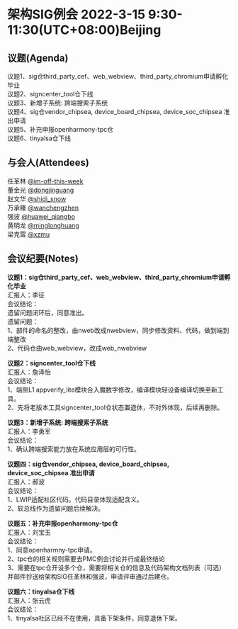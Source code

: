 # 架构SIG例会 2022-3-15 9:30-11:30(UTC+08:00)Beijing

## 议题(Agenda)

议题1、sig仓third_party_cef、web_webview、third_party_chromium申请孵化毕业  
议题2、signcenter_tool仓下线  
议题3、新增子系统: 跨端搜索子系统  
议题4、sig仓vendor_chipsea, device_board_chipsea, device_soc_chipsea 准出申请  
议题5、补充申报openharmony-tpc仓  
议题6、tinyalsa仓下线  

## 与会人(Attendees)

任革林 [@im-off-this-week](https://gitee.com/im-off-this-week)  
董金光 [@dongjinguang](https://gitee.com/dongjinguang)  
赵文华 [@shidi_snow](https://gitee.com/shidi_snow)  
万承臻 [@wanchengzhen](https://gitee.com/wanchengzhen)  
强波   [@huawei_qiangbo](https://gitee.com/huawei_qiangbo)  
黄明龙 [@minglonghuang](https://gitee.com/minglonghuang)  
梁克雷 [@xzmu](https://gitee.com/xzmu)  

## 会议纪要(Notes)

**议题1：sig仓third_party_cef、web_webview、third_party_chromium申请孵化毕业**  
汇报人：李征  
会议结论：  
遗留问题闭环后，同意准出。  
遗留问题：  
1、部件的命名的整改，由nweb改成nwebview，同步修改资料、代码，做到端到端整改  
2、代码仓由web_webview，改成web_nwebview  

**议题2：signcenter_tool仓下线**  
汇报人：詹泽怡  
会议结论：  
1、端侧L1 appverify_lite模块合入魔数字修改，编译模块轻设备编译切换至新工具。  
2、先将老版本工具signcenter_tool仓状态置退休，不对外体现，后续再删除。  

**议题3：新增子系统: 跨端搜索子系统**  
汇报人：李勇军  
会议结论：  
1、确认跨端搜索能力放在系统应用层的可行性。  

**议题四：sig仓vendor_chipsea, device_board_chipsea, device_soc_chipsea 准出申请**  
汇报人：郝波  
会议结论：  
1、LWIP适配社区代码。代码目录体现适配含义。  
2、软总线作为遗留问题后续解决。  

**议题五：补充申报openharmony-tpc仓**  
汇报人：刘宝玉  
会议结论：  
1、同意openharmny-tpc申请。  
2、tpc仓的相关规则需要去PMC例会讨论并行成最终结论  
3、需要在tpc仓开设多个仓，需要将相关仓的信息及代码架构文档列表（可选）并邮件抄送给架构SIG任革林和强波，申请评审通过后建仓。  

**议题六：tinyalsa仓下线**  
汇报人：张云虎  
会议结论：  
1、tinyalsa社区已经不在使用，具备下架条件，同意退休下架。  
